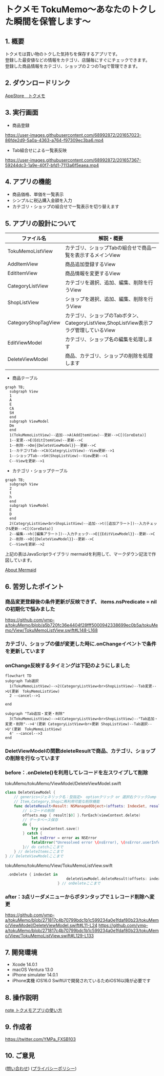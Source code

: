 # トクメモ TokuMemo〜あなたのトクした瞬間を保管します〜

## 1. 概要
トクメモは買い物のトクした気持ちを保存するアプリです。<br>登録した最安値などの情報をカテゴリ、店舗毎にすぐにチェックできます。<br>登録した商品情報をカテゴリ、ショップの２つのTagで管理できます。
## 2. ダウンロードリンク
[AppStore　トクメモ](https://apps.apple.com/jp/app/%E3%83%88%E3%82%AF%E3%83%A1%E3%83%A2-tokumemo/id6444182651)
## 3. 実行画面
- 商品登録

https://user-images.githubusercontent.com/68992872/201657023-86fde2d9-5a0a-4363-a764-f97309ec3ba6.mp4

- Tab組合せによる一覧表反映

https://user-images.githubusercontent.com/68992872/201657367-59244dc3-1a9e-40f7-bfd1-7113a6f5eaea.mp4

## 4. アプリの機能
- 商品価格、単価を一覧表示
- シンプルに税込購入金額を入力
- カテゴリ・ショップの組合せで一覧表示を切り替えます

## 5. アプリの設計について
|ファイル名|解説・概要|
|--|--|
|TokuMemoListView|カテゴリ、ショップTabの組合せで商品一覧を表示するメインView|
|AddItemView|商品追加登録するView|
|EditItemView|商品情報を変更するView|
|CategoryListView|カテゴリを選択、追加、編集、削除を行うView|
|ShopListView|ショップを選択、追加、編集、削除を行うView|
|CategoryShopTagView|カテゴリ、ショップのTabボタン、CategoryListView,ShopListView表示フラグ管理しているView|
|EditViewModel|カテゴリ、ショップ名の編集を処理します|
|DeleteViewModel|商品、カテゴリ、ショップの削除を処理します|
|||

- 商品テーブル
```mermaid
graph TB;
  subgraph View
  1
  A
  E
  CA
  SH
  end
  subgraph ViewModel
  Dm
  end
  1(TokuMemoListView)--追加-->A(AddItemView)--更新-->C[(CoreData)]
  1--変更-->E(EditItemView)--更新-->C
  1--削除-->Dm{{DeleteViewModel}}--更新-->C
  1--カテゴリTab-->CA(CategryListView)--View更新-->1
  1--ショップTab-->SH(ShopListView)--View更新-->1
  C--Viewを更新-->1
```



- カテゴリ・ショップテーブル
```mermaid
graph TB;
  subgraph View
  2
  t
  h
  end
  subgraph ViewModel
  E
  D
  end
  2(CategryListView<br>ShopListView)--追加-->t([追加アラート])--入力チェック&更新-->C[(CoreData)]
  2--編集-->h([編集アラート])--入力チェック-->E{{EditViewModel}}--更新-->C
  2--削除-->D{{DeleteViewModel}}--更新-->C
  C--Viewを更新-->2

```
上記の表はJavaScriptライブラリ mermaidを利用して、マークダウン記法で作図しています。

[About Mermaid](https://mermaid-js.github.io/mermaid/#/)
  

## 6. 苦労したポイント
### 商品変更登録後の条件更新が反映できず、 items.nsPredicate = nilの初期化で悩みました
https://github.com/ymp-a/tokuMemo/blob/a5b720fc36e4404f28fff5000942338699ec0b5a/tokuMemo/View/TokuMemoListView.swift#L148-L168

### カテゴリ、ショップの値が変更した時に.onChangeイベントで条件を更新しています
### onChange反映するタイミングは下記のようにしました
```mermaid
flowchart TD
subgraph Tab選択
  1(TokuMemoListView)-->2(CategoryListView<br>ShopListView)--Tab変更-->U(更新　TokuMemoListView)
  2 --cancel-->1
  
end

subgraph "Tab追加・変更・削除"
  3(TokuMemoListView)-->4(CategoryListView<br>ShopListView)--"Tab追加・変更・削除"-->4'(更新 CategoryListView<br>更新 ShopListView)--Tab選択-->U'(更新　TokuMemoListView)
  4' --cancel-->3
end

```

### DeletViewModelの関数deleteResultで商品、カテゴリ、ショップの削除を行なっています

### before：.onDelete()を利用してレコードを左スワイプして削除

tokuMemo/tokuMemo/ViewModel/DeleteViewModel.swift
```swift
class DeleteViewModel {
    // generics<ジェネリック名：型指定>　optionクリック or 選択右クリックJump to Definition:プロトコルチェック
    // Item,Category,Shopに再利用可能な削除機能
    func deleteResult<Result: NSManagedObject>(offsets: IndexSet, result: FetchedResults<Result>, viewContext: NSManagedObjectContext) {
        // レコードの削除
        offsets.map { result[$0] }.forEach(viewContext.delete)
        // データベース保存
        do {
            try viewContext.save()
        } catch {
            let nsError = error as NSError
            fatalError("Unresolved error \(nsError), \(nsError.userInfo)")
        }// do catchここまで
    } // deleteItemsここまで
} // DeleteViewModelここまで
```

tokuMemo/tokuMemo/View/TokuMemoListView.swift
```swift
 .onDelete { indexSet in
                            deleteViewModel.deleteResult(offsets: indexSet, result: items, viewContext: context)
                        } // onDeleteここまで
```

### after：3点リーダメニューからボタンタップで１レコード削除へ変更
https://github.com/ymp-a/tokuMemo/blob/271817c4b70799bdc1b1c599234a0e1fdaf80b23/tokuMemo/ViewModel/DeleteViewModel.swift#L11-L24 
https://github.com/ymp-a/tokuMemo/blob/271817c4b70799bdc1b1c599234a0e1fdaf80b23/tokuMemo/View/TokuMemoListView.swift#L129-L133
## 7. 開発環境
- Xcode 14.0.1
- macOS Ventura 13.0
- iPhone simulater 14.0.1
- iPhone実機 iOS16.0
  SwiftUIで開発されているためiOS16以降が必要です
  
## 8. 操作説明
[note トクメモアプリの使い方](https://note.com/ymp_a/n/n40460a324017)
## 9. 作成者
https://twitter.com/YMPa_FXSB103
## 10. ご意見
([問い合わせ](https://docs.google.com/forms/d/e/1FAIpQLSechH7A7sbCKsNdlG7AUxLwEffGEWgnq4CVrifFcn8_l53q1w/viewform?usp=sf_link)) ([プライバシーポリシー](PrivacyPolicy.md))
